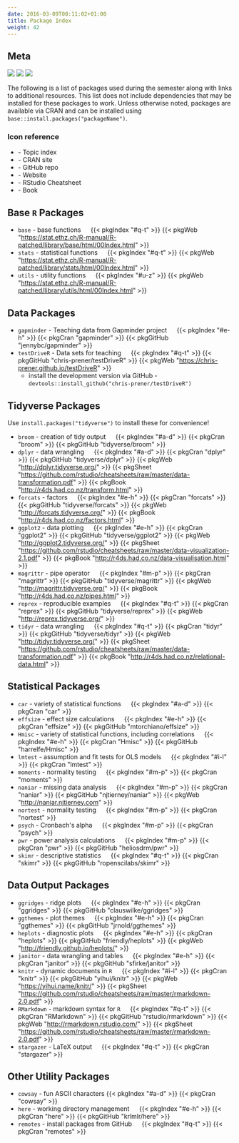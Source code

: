 ```yaml
---
date: 2016-03-09T00:11:02+01:00
title: Package Index
weight: 42
---
```


## Meta 

![](https://img.shields.io/badge/semester-fall%202018-yellow.svg) ![](https://img.shields.io/badge/release-draft-red.svg) 
![](https://img.shields.io/badge/last%20update-2018--05--03-brightgreen.svg)

The following is a list of packages used during the semester along with links to additional resources. This list does not include dependencies that may be installed for these packages to work. Unless otherwise noted, packages are available via CRAN and can be installed using `base::install.packages("packageName")`.

### Icon reference

- <i class="pgkIndex"><i class="fas fa-list"></i></i> - Topic index
- <i class="pkgResource"><i class="fas fa-database"></i></i> - CRAN site
- <i class="pkgResource"><i class="fab fa-github"></i></i> - GitHub repo
- <i class="pkgResource"><i class="fas fa-home"></i></i> - Website
- <i class="pkgResource"><i class="fas fa-file"></i></i> - RStudio Cheatsheet
- <i class="pkgResource"><i class="fas fa-book"></i></i> - Book

## Base `R` Packages
- `base` - base functions &emsp; {{< pkgIndex "#q-t" >}} {{< pkgWeb "https://stat.ethz.ch/R-manual/R-patched/library/base/html/00Index.html" >}}
- `stats` - statistical functions &emsp; {{< pkgIndex "#q-t" >}} {{< pkgWeb "https://stat.ethz.ch/R-manual/R-patched/library/stats/html/00Index.html"  >}}
- `utils` - utility functions &emsp; {{< pkgIndex "#u-z" >}} {{< pkgWeb "https://stat.ethz.ch/R-manual/R-patched/library/utils/html/00Index.html" >}}

## Data Packages
- `gapminder` - Teaching data from Gapminder project &emsp; {{< pkgIndex "#e-h" >}} {{< pkgCran "gapminder" >}} {{< pkgGitHub "jennybc/gapminder" >}}
- `testDriveR` - Data sets for teaching &emsp; {{< pkgIndex "#q-t" >}} {{< pkgGitHub "chris-prener/testDriveR" >}} {{< pkgWeb "https://chris-prener.github.io/testDriveR" >}}
  - install the development version via GitHub - `devtools::install_github("chris-prener/testDriveR")`

## Tidyverse Packages
Use `install.packages("tidyverse")` to install these for convenience!

- `broom` - creation of tidy output &emsp; {{< pkgIndex "#a-d" >}} {{< pkgCran "broom" >}} {{< pkgGitHub "tidyverse/broom" >}}
- `dplyr` - data wrangling &emsp; {{< pkgIndex "#a-d" >}} {{< pkgCran "dplyr" >}} {{< pkgGitHub "tidyverse/dplyr" >}} {{< pkgWeb "http://dplyr.tidyverse.org/" >}} {{< pkgSheet "https://github.com/rstudio/cheatsheets/raw/master/data-transformation.pdf" >}} {{< pkgBook "http://r4ds.had.co.nz/transform.html" >}}
- `forcats` - factors &emsp; {{< pkgIndex "#e-h" >}} {{< pkgCran "forcats" >}} {{< pkgGitHub "tidyverse/forcats" >}} {{< pkgWeb "http://forcats.tidyverse.org/" >}} {{< pkgBook "http://r4ds.had.co.nz/factors.html" >}}
- `ggplot2` - data plotting &emsp; {{< pkgIndex "#e-h" >}} {{< pkgCran "ggplot2" >}} {{< pkgGitHub "tidyverse/ggplot2" >}} {{< pkgWeb "http://ggplot2.tidyverse.org/" >}} {{< pkgSheet "https://github.com/rstudio/cheatsheets/raw/master/data-visualization-2.1.pdf" >}} {{< pkgBook "http://r4ds.had.co.nz/data-visualisation.html" >}}
- `magrittr` - pipe operator &emsp; {{< pkgIndex "#m-p" >}} {{< pkgCran "magrittr" >}} {{< pkgGitHub "tidyverse/magrittr" >}} {{< pkgWeb "http://magrittr.tidyverse.org/" >}} {{< pkgBook "http://r4ds.had.co.nz/pipes.html" >}}
- `reprex` - reproducible examples &emsp; {{< pkgIndex "#q-t" >}} {{< pkgCran "reprex" >}} {{< pkgGitHub "tidyverse/reprex" >}} {{< pkgWeb "http://reprex.tidyverse.org/" >}}
- `tidyr` - data wrangling &emsp; {{< pkgIndex "#q-t" >}} {{< pkgCran "tidyr" >}} {{< pkgGitHub "tidyverse/tidyr" >}} {{< pkgWeb "http://tidyr.tidyverse.org/" >}} {{< pkgSheet "https://github.com/rstudio/cheatsheets/raw/master/data-transformation.pdf" >}} {{< pkgBook "http://r4ds.had.co.nz/relational-data.html" >}}

## Statistical Packages
- `car` - variety of statistical functions &emsp; {{< pkgIndex "#a-d" >}} {{< pkgCran "car" >}}
- `effsize` - effect size calculations &emsp; {{< pkgIndex "#e-h" >}} {{< pkgCran "effsize" >}} {{< pkgGitHub "mtorchiano/effsize" >}}
- `Hmisc` - variety of statistical functions, including correlations &emsp; {{< pkgIndex "#e-h" >}} {{< pkgCran "Hmisc" >}} {{< pkgGitHub "harrelfe/Hmisc" >}}
- `lmtest` - assumption and fit tests for OLS models &emsp; {{< pkgIndex "#i-l" >}} {{< pkgCran "lmtest" >}}
- `moments` - normality testing &emsp; {{< pkgIndex "#m-p" >}} {{< pkgCran "moments" >}}
- `naniar` - missing data analysis &emsp; {{< pkgIndex "#m-p" >}} {{< pkgCran "naniar" >}} {{< pkgGitHub "njtierney/naniar" >}} {{< pkgWeb "http://naniar.njtierney.com" >}}
- `nortest` - normality testing &emsp; {{< pkgIndex "#m-p" >}} {{< pkgCran "nortest" >}}
- `psych` - Cronbach's alpha &emsp; {{< pkgIndex "#m-p" >}} {{< pkgCran "psych" >}}
- `pwr` - power analysis calculations &emsp; {{< pkgIndex "#m-p" >}} {{< pkgCran "pwr" >}} {{< pkgGitHub "heliosdrm/pwr" >}}
- `skimr` - descriptive statistics &emsp; {{< pkgIndex "#q-t" >}} {{< pkgCran "skimr" >}} {{< pkgGitHub "ropenscilabs/skimr" >}}

## Data Output Packages
- `ggridges` - ridge plots &emsp; {{< pkgIndex "#e-h" >}} {{< pkgCran "ggridges" >}} {{< pkgGitHub "clauswilke/ggridges" >}}
- `ggthemes` - plot themes &emsp; {{< pkgIndex "#e-h" >}} {{< pkgCran "ggthemes" >}} {{< pkgGitHub "jrnold/ggthemes" >}}
- `heplots` - diagnostic plots &emsp; {{< pkgIndex "#e-h" >}} {{< pkgCran "heplots" >}} {{< pkgGitHub "friendly/heplots" >}} {{< pkgWeb "http://friendly.github.io/heplots/" >}}
- `janitor` - data wrangling and tables &emsp; {{< pkgIndex "#e-h" >}} {{< pkgCran "janitor" >}} {{< pkgGitHub "sfirke/janitor" >}}
- `knitr` - dynamic documents in `R` &emsp; {{< pkgIndex "#i-l" >}} {{< pkgCran "knitr" >}} {{< pkgGitHub "yihui/knitr" >}} {{< pkgWeb "https://yihui.name/knitr/" >}} {{< pkgSheet "https://github.com/rstudio/cheatsheets/raw/master/rmarkdown-2.0.pdf" >}}
- `RMarkdown` - markdown syntax for `R` &emsp; {{< pkgIndex "#q-t" >}} {{< pkgCran "RMarkdown" >}} {{< pkgGitHub "rstudio/rmarkdown" >}} {{< pkgWeb "http://rmarkdown.rstudio.com/" >}} {{< pkgSheet "https://github.com/rstudio/cheatsheets/raw/master/rmarkdown-2.0.pdf" >}}
- `stargazer` - LaTeX output &emsp; {{< pkgIndex "#q-t" >}} {{< pkgCran "stargazer" >}}

## Other Utility Packages
- `cowsay` - fun ASCII characters {{< pkgIndex "#a-d" >}} {{< pkgCran "cowsay" >}}
- `here` - working directory management &emsp; {{< pkgIndex "#e-h" >}} {{< pkgCran "here" >}} {{< pkgGitHub "krlmlr/here" >}}
- `remotes` - install packages from GitHub &emsp; {{< pkgIndex "#q-t" >}} {{< pkgCran "remotes" >}}
